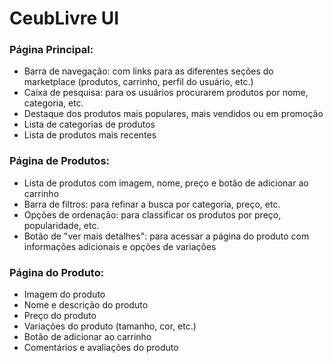 # CeubLivre UI

### Página Principal:

* Barra de navegação: com links para as diferentes seções do marketplace (produtos, carrinho, perfil do usuário, etc.)
* Caixa de pesquisa: para os usuários procurarem produtos por nome, categoria, etc.
* Destaque dos produtos mais populares, mais vendidos ou em promoção
* Lista de categorias de produtos
* Lista de produtos mais recentes

### Página de Produtos:

* Lista de produtos com imagem, nome, preço e botão de adicionar ao carrinho
* Barra de filtros: para refinar a busca por categoria, preço, etc.
* Opções de ordenação: para classificar os produtos por preço, popularidade, etc.
* Botão de "ver mais detalhes": para acessar a página do produto com informações adicionais e opções de variações

### Página do Produto:

* Imagem do produto
* Nome e descrição do produto
* Preço do produto
* Variações do produto (tamanho, cor, etc.)
* Botão de adicionar ao carrinho
* Comentários e avaliações do produto
